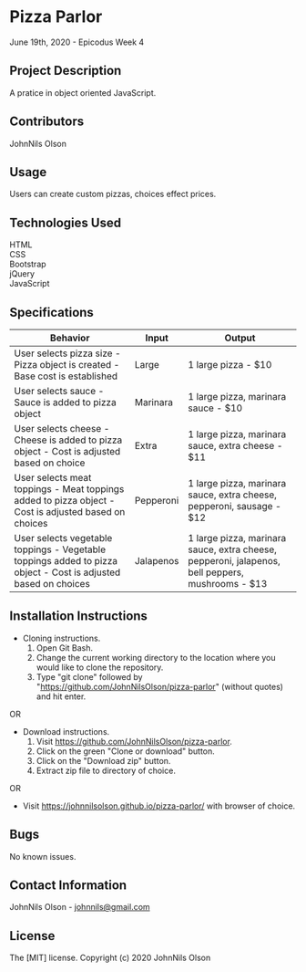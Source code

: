 # Pizza Parlor
June 19th, 2020 - Epicodus Week 4

## Project Description
A pratice in object oriented JavaScript.

## Contributors
JohnNils Olson

## Usage
Users can create custom pizzas, choices effect prices.

## Technologies Used
HTML  
CSS  
Bootstrap  
jQuery  
JavaScript  

## Specifications

Behavior|Input|Output
----|----|----
User selects pizza size - Pizza object is created - Base cost is established|Large|1 large pizza - $10
User selects sauce - Sauce is added to pizza object|Marinara|1 large pizza, marinara sauce - $10
User selects cheese - Cheese is added to pizza object - Cost is adjusted based on choice|Extra|1 large pizza, marinara sauce, extra cheese - $11
User selects meat toppings - Meat toppings added to pizza object - Cost is adjusted based on choices|Pepperoni|1 large pizza, marinara sauce, extra cheese, pepperoni, sausage - $12
User selects vegetable toppings - Vegetable toppings added to pizza object - Cost is adjusted based on choices|Jalapenos|1 large pizza, marinara sauce, extra cheese, pepperoni, jalapenos, bell peppers, mushrooms - $13

## Installation Instructions
* Cloning instructions.
  1. Open Git Bash.
  2. Change the current working directory to the location where you would like to clone the repository.
  3. Type "git clone" followed by "https://github.com/JohnNilsOlson/pizza-parlor" (without quotes) and hit enter.

OR

* Download instructions.
  1. Visit https://github.com/JohnNilsOlson/pizza-parlor.
  2. Click on the green "Clone or download" button.
  3. Click on the "Download zip" button.
  4. Extract zip file to directory of choice.

OR

* Visit https://johnnilsolson.github.io/pizza-parlor/ with browser of choice.

## Bugs
No known issues.

## Contact Information
JohnNils Olson - johnnils@gmail.com

## License
The [MIT] license.
Copyright (c) 2020 JohnNils Olson